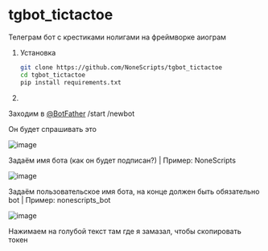 # tgbot_tictactoe
Телеграм бот с крестиками нолигами на фреймворке аиограм

1. Установка
   ```zsh
   git clone https://github.com/NoneScripts/tgbot_tictactoe
   cd tgbot_tictactoe
   pip install requirements.txt
   ```
2.
  Заходим в [@BotFather](https://t.me/BotFather)
  /start
  /newbot
  
  Он будет спрашивать это
  
  ![image](https://github.com/user-attachments/assets/c344dbc2-b0ae-4531-b7b4-6baa367ee7db)

  Задаём имя бота (как он будет подписан?) | Пример: NoneScripts

  ![image](https://github.com/user-attachments/assets/a425d88a-6dd0-43f6-8b4c-8cf5fd8a9e9b)

  Задаём пользовательское имя бота, на конце должен быть обязательно bot | Пример: nonescripts_bot

  ![image](https://github.com/user-attachments/assets/4d1d53d3-4706-41fa-a5c7-51f215189a5a)

  Нажимаем на голубой текст там где я замазал, чтобы скопировать токен
